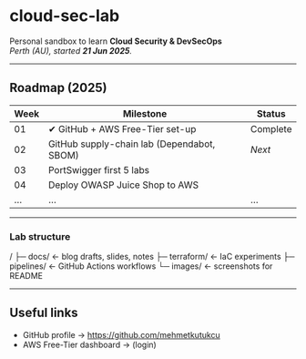 # cloud-sec-lab

Personal sandbox to learn **Cloud Security & DevSecOps**  
_Perth (AU), started **21 Jun 2025**._

---

## Roadmap (2025)

| Week | Milestone | Status |
|------|-----------|--------|
| 01 | ✔ GitHub + AWS Free-Tier set-up | Complete |
| 02 | GitHub supply-chain lab (Dependabot, SBOM) | _Next_ |
| 03 | PortSwigger first 5 labs | |
| 04 | Deploy OWASP Juice Shop to AWS | |
| …  | … | …

---

### Lab structure
/
├─ docs/ ← blog drafts, slides, notes
├─ terraform/ ← IaC experiments
├─ pipelines/ ← GitHub Actions workflows
└─ images/ ← screenshots for README

---

## Useful links

* GitHub profile → <https://github.com/mehmetkutukcu>
* AWS Free-Tier dashboard → (login)